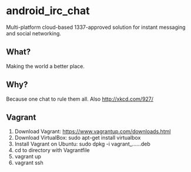 # android_irc_chat
Multi-platform cloud-based 1337-approved solution for instant messaging and social networking.

## What?
Making the world a better place.

## Why?
Because one chat to rule them all. Also http://xkcd.com/927/

## Vagrant
1. Download Vagrant: https://www.vagrantup.com/downloads.html
2. Download VirtualBox: sudo apt-get install virtualbox
2. Install Vagrant on Ubuntu: sudo dpkg -i vagrant_......deb
3. cd to directory with Vagrantfile
4. vagrant up
5. vagrant ssh

